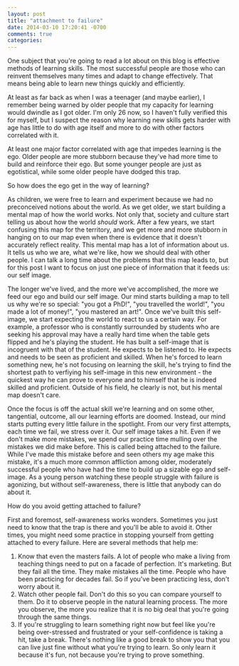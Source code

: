 ```yaml
---
layout: post
title: "attachment to failure"
date: 2014-03-10 17:20:41 -0700
comments: true
categories: 
---
```

One subject that you're going to read a lot about on this blog is effective methods of learning skills. The most successful people are those who can reinvent themselves many times and adapt to change effectively. That means being able to learn new things quickly and efficiently.

At least as far back as when I was a teenager (and maybe earlier), I remember being warned by older people that my capacity for learning would dwindle as I got older. I'm only 26 now, so I haven't fully verified this for myself, but I suspect the reason why learning new skills gets harder with age has little to do with age itself and more to do with other factors correlated with it. 

At least one major factor correlated with age that impedes learning is the ego. Older people are more stubborn because they've had more time to build and reinforce their ego. But some younger people are just as egotistical, while some older people have dodged this trap.

So how does the ego get in the way of learning?

As children, we were free to learn and experiment because we had no preconceived notions about the world. As we get older, we start building a mental map of how the world works. Not only that, society and culture start telling us about how the world *should* work. After a few years, we start confusing this map for the territory, and we get more and more stubborn in hanging on to our map even when there is evidence that it doesn't accurately reflect reality. This mental map has a lot of information about us. It tells us who we are, what we're like, how we should deal with other people. I can talk a long time about the problems that this map leads to, but for this post I want to focus on just one piece of information that it feeds us: our self image.

The longer we've lived, and the more we've accomplished, the more we feed our ego and build our self image. Our mind starts building a map to tell us why we're so special: "you got a PhD!", "you travelled the world!", "you made a lot of money!", "you mastered an art!". Once we've built this self-image, we start expecting the world to react to us a certain way. For example, a professor who is constantly surrounded by students who are seeking his approval may have a really hard time when the table gets flipped and he's playing the student. He has built a self-image that is incogruent with that of the student. He expects to be listened to. He expects and needs to be seen as proficient and skilled. When he's forced to learn something new, he's not focusing on learning the skill, he's trying to find the shortest path to verfiying his self-image in this new environment - the quickest way he can prove to everyone and to himself that he is indeed skilled and proficient. Outside of his field, he clearly is not, but his mental map doesn't care. 

Once the focus is off the actual skill we're learning and on some other, tangential, outcome, all our learning efforts are doomed. Instead, our mind starts putting every little failure in the spotlight. From our very first attempts, each time we fail, we stress over it. Our self image takes a hit. Even if we don't make more mistakes, we spend our practice time mulling over the mistakes we did make before. This is called being attached to the failure. While I've made this mistake before and seen others my age make this mistake, it's a much more common affliction among older, moderately successful people who have had the time to build up a sizable ego and self-image. As a young person watching these people struggle with failure is agonizing, but without self-awareness, there is little that anybody can do about it. 

How do you avoid getting attached to failure?

First and foremost, self-awareness works wonders. Sometimes you just need to know that the trap is there and you'll be able to avoid it. Other times, you might need some practice in stopping yourself from getting attached to every failure. Here are several methods that help me:

1. Know that even the masters fails. A lot of people who make a living from teaching things need to put on a facade of perfection. It's marketing. But they fail all the time. They make mistakes all the time. People who have been practicing for decades fail. So if you've been practicing less, don't worry about it.
2. Watch other people fail. Don't do this so you can compare yourself to them. Do it to observe people in the natural learning process. The more you observe, the more you realize that it is no big deal that you're going through the same things.
3. If you're struggling to learn something right now but feel like you're being over-stressed and frustrated or your self-confidence is taking a hit, take a break. There's nothing like a good break to show you that you can live just fine without what you're trying to learn. So only learn it because it's fun, not because you're trying to prove something.
